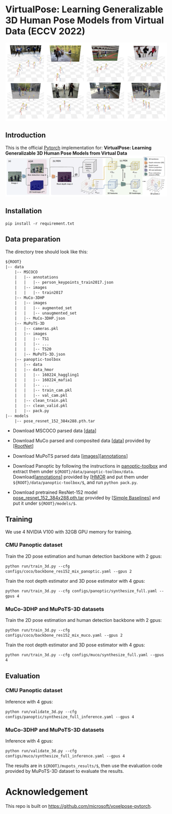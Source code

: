 # VirtualPose: Learning Generalizable 3D Human Pose Models from Virtual Data (ECCV 2022)
![quality result](./asset/quality.png)


## Introduction
This is the official [Pytorch](https://pytorch.org/) implementation for:
**VirtualPose: Learning Generalizable 3D Human Pose Models from Virtual Data**
![overall pipeline](./asset/pipeline.png)

## Installation
```
pip install -r requirement.txt
```

## Data preparation

The directory tree should look like this:
```
${ROOT}
|-- data
    |-- MSCOCO
    |   |-- annotations
    |   |   |-- person_keypoints_train2017.json
    |   |-- images
    |   |   |-- train2017
    |-- MuCo-3DHP
    |   |-- images
    |   |   |-- augmented_set
    |   |   |-- unaugmented_set
    |   |-- MuCo-3DHP.json
    |-- MuPoTS-3D
    |   |-- cameras.pkl
    |   |-- images
    |   |   |-- TS1
    |   |   |-- ...
    |   |   |-- TS20
    |   |-- MuPoTS-3D.json
    |-- panoptic-toolbox
    |   |-- data
    |   |-- data_hmor
    |   |   |-- 160224_haggling1
    |   |   |-- 160224_mafia1
    |   |   |-- ...
    |   |   |-- train_cam.pkl
    |   |   |-- val_cam.pkl
    |   |-- clean_train.pkl 
    |   |-- clean_valid.pkl 
    |   |-- pack.py
|-- models
    |-- pose_resnet_152_384x288.pth.tar
```

* Download MSCOCO parsed data [[data](https://cocodataset.org/#download)]
* Download MuCo parsed and composited data [[data](https://drive.google.com/drive/folders/1yL2ey3aWHJnh8f_nhWP--IyC9krAPsQN?usp=sharing)] provided by [[RootNet](https://github.com/mks0601/3DMPPE_ROOTNET_RELEASE)]
* Download MuPoTS parsed data [[images](http://gvv.mpi-inf.mpg.de/projects/SingleShotMultiPerson/)][[annotations](https://drive.google.com/drive/folders/1WmfQ8UEj6nuamMfAdkxmrNcsQTrTfKK_?usp=sharing)]

* Download Panoptic by following the instructions in [panoptic-toolbox](https://github.com/CMU-Perceptual-Computing-Lab/panoptic-toolbox) and extract them under `${ROOT}/data/panoptic-toolbox/data`. Download[[annotations](https://drive.google.com/drive/folders/1TMQmbNWmqNDN-skCqF7B8LpLIkr_bqc1)] provided by [[HMOR](https://arxiv.org/abs/2008.00206) and put them under  `${ROOT}/data/panoptic-toolbox/$`, and run `python pack.py`.

* Download pretrained ResNet-152 model [pose_resnet_152_384x288.pth.tar](https://drive.google.com/drive/folders/1fGLeCgTbaO50wylfV_j1OFTEx8DDpaqh) provided by [[Simple Baselines](https://github.com/microsoft/human-pose-estimation.pytorch)] and put it under `${ROOT}/models/$`.





## Training
We use 4 NVIDIA V100 with 32GB GPU memory for training.

### CMU Panoptic dataset

Train the 2D pose estimation and human detection backbone with 2 gpus:
```
python run/train_3d.py --cfg configs/coco/backbone_res152_mix_panoptic.yaml --gpus 2
```
Train the root depth estimator and 3D pose estimator with 4 gpus:
```
python run/train_3d.py --cfg configs/panoptic/synthesize_full.yaml --gpus 4
```

### MuCo-3DHP and MuPoTS-3D datasets

Train the 2D pose estimation and human detection backbone with 2 gpus:
```
python run/train_3d.py --cfg configs/coco/backbone_res152_mix_muco.yaml --gpus 2
```
Train the root depth estimator and 3D pose estimator with 4 gpus:
```
python run/train_3d.py --cfg configs/muco/synthesize_full.yaml --gpus 4
```

## Evaluation
### CMU Panoptic dataset

Inference with 4 gpus:
```
python run/validate_3d.py --cfg configs/panoptic/synthesize_full_inference.yaml --gpus 4
```

### MuCo-3DHP and MuPoTS-3D datasets

Inference with 4 gpus:
```
python run/validate_3d.py --cfg configs/muco/synthesize_full_inference.yaml --gpus 4
```

The results are in `${ROOT}/mupots_results/$`, then use the evaluation code provided by MuPoTS-3D dataset to evaluate the results.

# Acknowledgement
This repo is built on https://github.com/microsoft/voxelpose-pytorch. 

